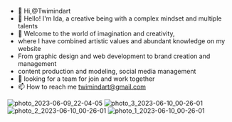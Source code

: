 - 👋 Hi,@Twimindart
- 👀 Hello! I'm Ida, a creative being with a complex mindset and multiple talents
- 🌱 Welcome to the world of imagination and creativity,
-  where I have combined artistic values and abundant knowledge on my website
-  From graphic design and web development to brand creation and management
-   content production and modeling, social media management
- 💞️ looking for a team for join and work together 
- 📫 How to reach me twimindart@gmail.com

<!---
Twimindart/Twimindart is a ✨ special ✨ repository because its `README.md` (this file) appears on your GitHub profile.
You can click the Preview link to take a look at your changes.
--->
![photo_2023-06-09_22-04-05](https://github.com/Twimindart/Twimindart/assets/136126858/9d10c283-726a-488c-9419-e46ef5eb2285)
![photo_3_2023-06-10_00-26-01](https://github.com/Twimindart/Twimindart/assets/136126858/c36765ea-d8b0-4cfd-b452-6dd65a1dc698)
![photo_2_2023-06-10_00-26-01](https://github.com/Twimindart/Twimindart/assets/136126858/9ed31f83-2c39-46d2-8ef3-d48801fdb456)
![photo_1_2023-06-10_00-26-01](https://github.com/Twimindart/Twimindart/assets/136126858/44fdfc28-8ed5-4291-83f4-bc6c81805ed4)
